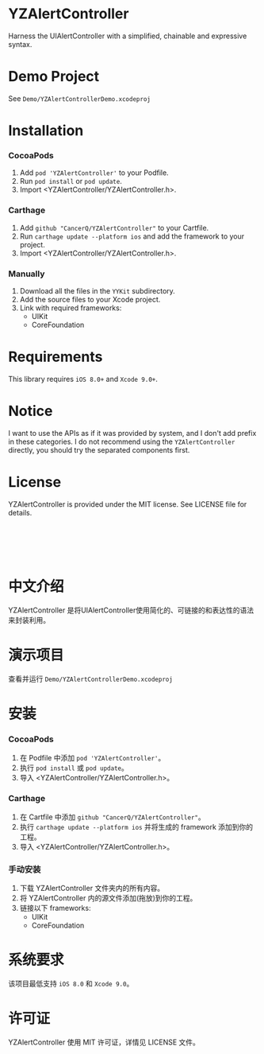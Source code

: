 
YZAlertController
==============

Harness the UIAlertController  with a simplified, chainable and expressive syntax.

Demo Project
==============
See `Demo/YZAlertControllerDemo.xcodeproj`

Installation
==============

### CocoaPods

1. Add `pod 'YZAlertController'` to your Podfile.
2. Run `pod install` or `pod update`.
3. Import \<YZAlertController/YZAlertController.h\>.


### Carthage

1. Add `github "CancerQ/YZAlertController"` to your Cartfile.
2. Run `carthage update --platform ios` and add the framework to your project.
3. Import \<YZAlertController/YZAlertController.h\>.

### Manually

1. Download all the files in the `YYKit` subdirectory.
2. Add the source files to your Xcode project.
3. Link with required frameworks:
    * UIKit
    * CoreFoundation

Requirements
==============
This library requires `iOS 8.0+` and `Xcode 9.0+`.

Notice
==============
I want to use the APIs as if it was provided by system, and I don't add prefix in
these categories. I do not recommend using the `YZAlertController` directly, you should try the separated components first.

License
==============
YZAlertController is provided under the MIT license. See LICENSE file for details.


<br/><br/>
---
中文介绍
==============
YZAlertController 是将UIAlertController使用简化的、可链接的和表达性的语法来封装利用。

演示项目
==============
查看并运行 `Demo/YZAlertControllerDemo.xcodeproj`

安装
==============

### CocoaPods

1. 在 Podfile 中添加  `pod 'YZAlertController'`。
2. 执行 `pod install` 或 `pod update`。
3. 导入 \<YZAlertController/YZAlertController.h\>。


### Carthage

1. 在 Cartfile 中添加 `github "CancerQ/YZAlertController"`。
2. 执行 `carthage update --platform ios` 并将生成的 framework 添加到你的工程。
3. 导入 \<YZAlertController/YZAlertController.h\>。

### 手动安装

1. 下载 YZAlertController 文件夹内的所有内容。
2. 将 YZAlertController 内的源文件添加(拖放)到你的工程。
3. 链接以下 frameworks:
    * UIKit
    * CoreFoundation

系统要求
==============
该项目最低支持 `iOS 8.0` 和 `Xcode 9.0`。

许可证
==============
YZAlertController 使用 MIT 许可证，详情见 LICENSE 文件。


